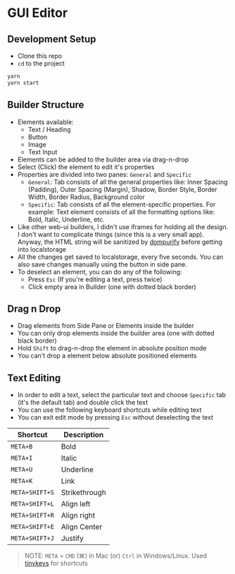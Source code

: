# GUI Editor

## Development Setup
- Clone this repo
- `cd` to the project
```sh
yarn
yarn start
```

## Builder Structure
- Elements available:
  - Text / Heading
  - Button
  - Image
  - Text Input
- Elements can be added to the builder area via drag-n-drop
- Select (Click) the element to edit it's properties
- Properties are divided into two panes: `General` and `Specific`
  - `General`: Tab consists of all the general properties like: Inner Spacing (Padding), Outer Spacing (Margin),
  Shadow, Border Style, Border Width, Border Radius, Background color
  - `Specific`: Tab consists of all the element-specific properties. For example: Text element consists of all the formatting
  options like: Bold, Italic, Underline, etc.
- Like other web-ui builders, I didn't use iframes for holding all the design. I don't want to complicate things (since this is a very small app). Anyway, the HTML string will be sanitized by [dompurify](https://www.npmjs.com/package/dompurify) before getting into localstorage
- All the changes get saved to localstorage, every five seconds. You can also save changes manually using the button in side pane.
- To deselect an element, you can do any of the following:
  - Press `Esc` (If you're editing a text, press twice)
  - Click empty area in Builder (one with dotted black border)

## Drag n Drop
- Drag elements from Side Pane or Elements inside the builder
- You can only drop elements inside the builder area (one with dotted black border)
- Hold `Shift` to drag-n-drop the element in absolute position mode
- You can't drop a element below absolute positioned elements

## Text Editing
- In order to edit a text, select the particular text and choose `Specific` tab (it's the default tab) and double click the text
- You can use the following keyboard shortcuts while editing text
- You can exit edit mode by pressing `Esc` without deselecting the text

Shortcut | Description
--------- | ------------
`META+B` | Bold
`META+I` | Italic
`META+U` | Underline
`META+K` | Link
`META+SHIFT+S` | Strikethrough
`META+SHIFT+L` | Align left
`META+SHIFT+R` | Align right
`META+SHIFT+E` | Align Center
`META+SHIFT+J` | Justify

> NOTE: `META` = `CMD` (⌘) in Mac (or) `Ctrl` in Windows/Linux. Used [tinykeys](https://jamiebuilds.github.io/tinykeys/) for shortcuts
